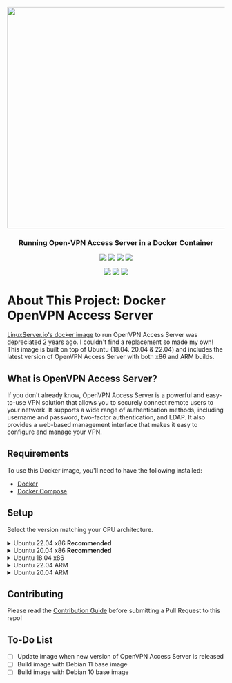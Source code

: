 <p align="center">
  <img src="https://upload.wikimedia.org/wikipedia/commons/f/f5/OpenVPN_logo.svg" width="512">
</p>

<h3 align="center">Running Open-VPN Access Server in a Docker Container</h3>

<p align="center">
  <img src="https://img.shields.io/github/stars/TeaRex-coder/docker-openvpn-access-server?style=for-the-badge">
  <img src="https://img.shields.io/docker/stars/alexandreboutoille/ovpn-as?style=for-the-badge">
  <img src="https://img.shields.io/docker/pulls/alexandreboutoille/ovpn-as?style=for-the-badge">
  <img src="https://img.shields.io/github/languages/code-size/TeaRex-coder/docker-openvpn-access-server?style=for-the-badge">
</p>

<p align="center">
  <img src="https://img.shields.io/github/last-commit/TeaRex-coder/docker-openvpn-access-server?style=for-the-badge">
  <img src="https://img.shields.io/github/issues/TeaRex-coder/docker-openvpn-access-server?style=for-the-badge">
  <img src="https://img.shields.io/github/license/TeaRex-coder/docker-openvpn-access-server?style=for-the-badge">
</p>

# About This Project: Docker OpenVPN Access Server

[LinuxServer.io's docker image](https://hub.docker.com/r/linuxserver/openvpn-as) to run OpenVPN Access Server was depreciated 2 years ago. I couldn't find a replacement so made my own! This image is built on top of Ubuntu (18.04. 20.04 & 22.04) and includes the latest version of OpenVPN Access Server with both x86 and ARM builds.

## What is OpenVPN Access Server?

If you don't already know, OpenVPN Access Server is a powerful and easy-to-use VPN solution that allows you to securely connect remote users to your network. It supports a wide range of authentication methods, including username and password, two-factor authentication, and LDAP. It also provides a web-based management interface that makes it easy to configure and manage your VPN.

## Requirements

To use this Docker image, you'll need to have the following installed:

- [Docker](https://docs.docker.com/get-docker/)
- [Docker Compose](https://docs.docker.com/compose/install)

## Setup

Select the version matching your CPU architecture.

<details>
  <summary>Ubuntu 22.04 x86 <b>Recommended</b> </summary>

```bash
git clone -b ubuntu22.04-x86 https://github.com/TeaRex-coder/docker-openvpn-access-server.git
cd docker-openvpn-access-server
```

Follow instructions [here](https://github.com/TeaRex-coder/docker-openvpn-access-server/tree/ubuntu22.04-x86)

</details>

<details>
  <summary>Ubuntu 20.04 x86 <b>Recommended</b> </summary>

```bash
git clone -b ubuntu20.04-x86 https://github.com/TeaRex-coder/docker-openvpn-access-server.git
cd docker-openvpn-access-server
```

Follow instructions [here](https://github.com/TeaRex-coder/docker-openvpn-access-server/tree/ubuntu20.04-x86)

</details>

<details>
  <summary>Ubuntu 18.04 x86</summary>

```bash
git clone -b ubuntu18.04-x86 https://github.com/TeaRex-coder/docker-openvpn-access-server.git
cd docker-openvpn-access-server
```

Follow instructions [here](https://github.com/TeaRex-coder/docker-openvpn-access-server/tree/ubuntu18.04-x86)

</details>

<details>
  <summary>Ubuntu 22.04 ARM</summary>

```bash
git clone -b ubuntu22.04-arm https://github.com/TeaRex-coder/docker-openvpn-access-server.git
cd docker-openvpn-access-server
```

Follow instructions [here](https://github.com/TeaRex-coder/docker-openvpn-access-server/tree/ubuntu22.04-arm)

</details>

<details>
  <summary>Ubuntu 20.04 ARM</summary>

```bash
git clone -b ubuntu20.04-arm https://github.com/TeaRex-coder/docker-openvpn-access-server.git
cd docker-openvpn-access-server
```

Follow instructions [here](https://github.com/TeaRex-coder/docker-openvpn-access-server/tree/ubuntu20.04-arm)

</details>

## Contributing

Please read the [Contribution Guide](https://github.com/TeaRex-coder/docker-openvpn-access-server/blob/main/CONTRIBUTING.md) before submitting a Pull Request to this repo!

## To-Do List

- [ ] Update image when new version of OpenVPN Access Server is released
- [ ] Build image with Debian 11 base image
- [ ] Build image with Debian 10 base image
